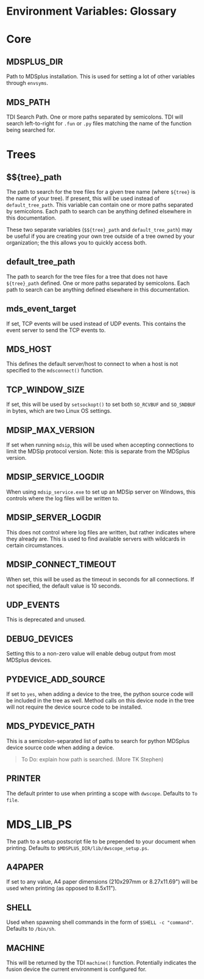 # Environment Variables: Glossary

# Core
## MDSPLUS_DIR
Path to MDSplus installation. This is used for setting a lot of other variables through `envsyms`.

## MDS_PATH
TDI Search Path. One or more paths separated by semicolons. TDI will search left-to-right for `.fun` or `.py` files matching the name of the function being searched for.

# Trees
## $${tree}_path
The path to search for the tree files for a given tree name (where `${tree}` is the name of your tree). If present, this will be used instead of `default_tree_path`. This variable can contain one or more paths separated by semicolons. Each path to search can be anything defined elsewhere in this documentation.

These two separate variables (`$${tree}_path` and `default_tree_path`) may be useful if you are creating your own tree outside of a tree owned by your organization; the this allows you to quickly access both.


## default_tree_path
The path to search for the tree files for a tree that does not have `${tree}_path` defined. One or more paths separated by semicolons. Each path to search can be anything defined elsewhere in this documentation.

## mds_event_target
If set, TCP events will be used instead of UDP events. This contains the event server to send the TCP events to.

## MDS_HOST
This defines the default server/host to connect to when a host is not specified to the `mdsconnect()` function.

## TCP_WINDOW_SIZE
If set, this will be used by `setsockopt()` to set both `SO_RCVBUF` and `SO_SNDBUF` in bytes, which are two Linux OS settings.

## MDSIP_MAX_VERSION
If set when running `mdsip`, this will be used when accepting connections to limit the MDSip protocol version. Note: this is separate from the MDSplus version.

## MDSIP_SERVICE_LOGDIR
When using `mdsip_service.exe` to set up an MDSip server on Windows, this controls where the log files will be written to.

## MDSIP_SERVER_LOGDIR 
This does not control where log files are written, but rather indicates where they already are. This is used to find available servers with wildcards in certain circumstances.

## MDSIP_CONNECT_TIMEOUT
When set, this will be used as the timeout in seconds for all connections. If not specified, the default value is 10 seconds. 

## UDP_EVENTS
This is deprecated and unused.

## DEBUG_DEVICES
Setting this to a non-zero value will enable debug output from most MDSplus devices. 

## PYDEVICE_ADD_SOURCE 
If set to `yes`, when adding a device to the tree, the python source code will be included in the tree as well. Method calls on this device node in the tree will not require the device source code to be installed.

## MDS_PYDEVICE_PATH
This is a semicolon-separated list of paths to search for python MDSplus device source code when adding a device. 
> To Do: explain how path is searched. (More TK Stephen)

## PRINTER
The default printer to use when printing a scope with `dwscope`. Defaults to `To file`.

# MDS_LIB_PS
The path to a setup postscript file to be prepended to your document when printing. Defaults to `$MDSPLUS_DIR/lib/dwscope_setup.ps`.

## A4PAPER
If set to any value, A4 paper dimensions (210x297mm or 8.27x11.69") will be used when printing (as opposed to 8.5x11").

## SHELL
Used when spawning shell commands in the form of `$SHELL -c "command"`. Defaults to `/bin/sh`.

## MACHINE
This will be returned by the TDI `machine()` function. Potentially indicates the fusion device the current environment is configured for.
